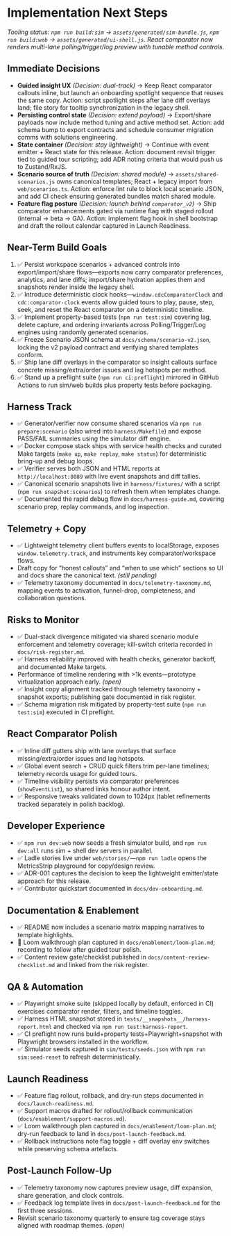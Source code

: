 # Implementation Next Steps

_Tooling status: `npm run build:sim` → `assets/generated/sim-bundle.js`, `npm run build:web` → `assets/generated/ui-shell.js`. React comparator now renders multi-lane polling/trigger/log preview with tunable method controls._

## Immediate Decisions
- **Guided insight UX** _(Decision: dual-track)_ → Keep React comparator callouts inline, but launch an onboarding spotlight sequence that reuses the same copy. Action: script spotlight steps after lane diff overlays land; file story for tooltip synchronization in the legacy shell.
- **Persisting control state** _(Decision: extend payload)_ → Export/share payloads now include method tuning and active method set. Action: add schema bump to export contracts and schedule consumer migration comms with solutions engineering.
- **State container** _(Decision: stay lightweight)_ → Continue with event emitter + React state for this release. Action: document revisit trigger tied to guided tour scripting; add ADR noting criteria that would push us to Zustand/RxJS.
- **Scenario source of truth** _(Decision: shared module)_ → `assets/shared-scenarios.js` owns canonical templates; React + legacy import from `web/scenarios.ts`. Action: enforce lint rule to block local scenario JSON, and add CI check ensuring generated bundles match shared module.
- **Feature flag posture** _(Decision: launch behind `comparator_v2`)_ → Ship comparator enhancements gated via runtime flag with staged rollout (internal → beta → GA). Action: implement flag hook in shell bootstrap and draft the rollout calendar captured in Launch Readiness.

## Near-Term Build Goals
1. ✅ Persist workspace scenarios + advanced controls into export/import/share flows—exports now carry comparator preferences, analytics, and lane diffs; import/share hydration applies them and snapshots render inside the legacy shell.
2. ✅ Introduce deterministic clock hooks—`window.cdcComparatorClock` and `cdc:comparator-clock` events allow guided tours to play, pause, step, seek, and reset the React comparator on a deterministic timeline.
3. ✅ Implement property-based tests (`npm run test:sim`) covering lag, delete capture, and ordering invariants across Polling/Trigger/Log engines using randomly generated scenarios.
4. ✅ Freeze Scenario JSON schema at `docs/schema/scenario-v2.json`, locking the v2 payload contract and verifying shared templates conform.
5. ✅ Ship lane diff overlays in the comparator so insight callouts surface concrete missing/extra/order issues and lag hotspots per method.
6. ✅ Stand up a preflight suite (`npm run ci:preflight`) mirrored in GitHub Actions to run sim/web builds plus property tests before packaging.

## Harness Track
- ✅ Generator/verifier now consume shared scenarios via `npm run prepare:scenario` (also wired into `harness/Makefile`) and expose PASS/FAIL summaries using the simulator diff engine.
- ✅ Docker compose stack ships with service health checks and curated Make targets (`make up`, `make replay`, `make status`) for deterministic bring-up and debug loops.
- ✅ Verifier serves both JSON and HTML reports at `http://localhost:8089` with live event snapshots and diff tallies.
- ✅ Canonical scenario snapshots live in `harness/fixtures/` with a script (`npm run snapshot:scenarios`) to refresh them when templates change.
- ✅ Documented the rapid debug flow in `docs/harness-guide.md`, covering scenario prep, replay commands, and log inspection.

## Telemetry + Copy
- ✅ Lightweight telemetry client buffers events to localStorage, exposes `window.telemetry.track`, and instruments key comparator/workspace flows.
- Draft copy for “honest callouts” and “when to use which” sections so UI and docs share the canonical text. _(still pending)_
- ✅ Telemetry taxonomy documented in `docs/telemetry-taxonomy.md`, mapping events to activation, funnel-drop, completeness, and collaboration questions.

## Risks to Monitor
- ✅ Dual-stack divergence mitigated via shared scenario module enforcement and telemetry coverage; kill-switch criteria recorded in `docs/risk-register.md`.
- ✅ Harness reliability improved with health checks, generator backoff, and documented Make targets.
- Performance of timeline rendering with >1k events—prototype virtualization approach early. _(open)_
- ✅ Insight copy alignment tracked through telemetry taxonomy + snapshot exports; publishing gate documented in risk register.
- ✅ Schema migration risk mitigated by property-test suite (`npm run test:sim`) executed in CI preflight.

## React Comparator Polish
- ✅ Inline diff gutters ship with lane overlays that surface missing/extra/order issues and lag hotspots.
- ✅ Global event search + CRUD quick filters trim per-lane timelines; telemetry records usage for guided tours.
- ✅ Timeline visibility persists via comparator preferences (`showEventList`), so shared links honour author intent.
- ✅ Responsive tweaks validated down to 1024px (tablet refinements tracked separately in polish backlog).

## Developer Experience
- ✅ `npm run dev:web` now seeds a fresh simulator build, and `npm run dev:all` runs sim + shell dev servers in parallel.
- ✅ Ladle stories live under `web/stories/`—`npm run ladle` opens the MetricsStrip playground for copy/design review.
- ✅ ADR-001 captures the decision to keep the lightweight emitter/state approach for this release.
- ✅ Contributor quickstart documented in `docs/dev-onboarding.md`.

## Documentation & Enablement
- ✅ README now includes a scenario matrix mapping narratives to template highlights.
- 🚧 Loom walkthrough plan captured in `docs/enablement/loom-plan.md`; recording to follow after guided tour polish.
- ✅ Content review gate/checklist published in `docs/content-review-checklist.md` and linked from the risk register.

## QA & Automation
- ✅ Playwright smoke suite (skipped locally by default, enforced in CI) exercises comparator render, filters, and timeline toggles.
- ✅ Harness HTML snapshot stored in `tests/__snapshots__/harness-report.html` and checked via `npm run test:harness-report`.
- ✅ CI preflight now runs build+property tests+Playwright+snapshot with Playwright browsers installed in the workflow.
- ✅ Simulator seeds captured in `sim/tests/seeds.json` with `npm run sim:seed-reset` to refresh deterministically.

## Launch Readiness
- ✅ Feature flag rollout, rollback, and dry-run steps documented in `docs/launch-readiness.md`.
- ✅ Support macros drafted for rollout/rollback communication (`docs/enablement/support-macros.md`).
- ✅ Loom walkthrough plan captured in `docs/enablement/loom-plan.md`; dry-run feedback to land in `docs/post-launch-feedback.md`.
- ✅ Rollback instructions note flag toggle + diff overlay env switches while preserving schema artefacts.

## Post-Launch Follow-Up
- ✅ Telemetry taxonomy now captures preview usage, diff expansion, share generation, and clock controls.
- ✅ Feedback log template lives in `docs/post-launch-feedback.md` for the first three sessions.
- Revisit scenario taxonomy quarterly to ensure tag coverage stays aligned with roadmap themes. _(open)_
